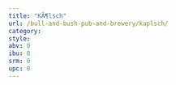 ```yaml
---
title: "KÃ¶lsch"
url: /bull-and-bush-pub-and-brewery/kaplsch/
category: 
style: 
abv: 0
ibu: 0
srm: 0
upc: 0
---
```


